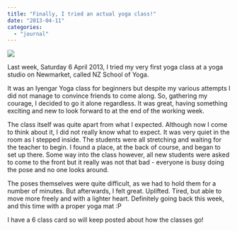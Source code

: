```yaml
---
title: "Finally, I tried an actual yoga class!"
date: "2013-04-11"
categories: 
  - "journal"
---
```


[![](https://shalveena.files.wordpress.com/2013/04/776d9-images.jpeg?w=275)](https://shalveena.files.wordpress.com/2013/04/776d9-images.jpeg)

  
  
Last week, Saturday 6 April 2013, I tried my very first yoga class at a yoga studio on Newmarket, called NZ School of Yoga.  
  
It was an Iyengar Yoga class for beginners but despite my various attempts I did not manage to convince friends to come along. So, gathering my courage, I decided to go it alone regardless. It was great, having something exciting and new to look forward to at the end of the working week.  
  
The class itself was quite apart from what I expected. Although now I come to think about it, I did not really know what to expect. It was very quiet in the room as I stepped inside. The students were all stretching and waiting for the teacher to begin. I found a place, at the back of course, and began to set up there. Some way into the class however, all new students were asked to come to the front but it really was not that bad - everyone is busy doing the pose and no one looks around.  
  
The poses themselves were quite difficult, as we had to hold them for a number of minutes. But afterwards, I felt great. Uplifted. Tired, but able to move more freely and with a lighter heart. Definitely going back this week, and this time with a proper yoga mat :P  
  
I have a 6 class card so will keep posted about how the classes go!
